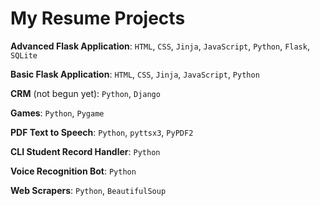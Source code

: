 # My Resume Projects

**Advanced Flask Application**: `HTML`, `CSS`, `Jinja`, `JavaScript`, `Python`, `Flask`, `SQLite`

**Basic Flask Application**: `HTML`, `CSS`, `Jinja`, `JavaScript`, `Python`

**CRM** (not begun yet): `Python`, `Django`

**Games**: `Python`, `Pygame`

**PDF Text to Speech**: `Python`, `pyttsx3`, `PyPDF2`

**CLI Student Record Handler**: `Python`

**Voice Recognition Bot**: `Python`

**Web Scrapers**: `Python`, `BeautifulSoup`

